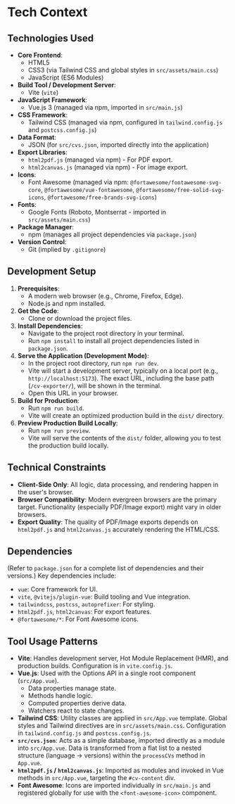 # Tech Context

## Technologies Used

- **Core Frontend**:
    - HTML5
    - CSS3 (via Tailwind CSS and global styles in `src/assets/main.css`)
    - JavaScript (ES6 Modules)
- **Build Tool / Development Server**:
    - Vite (`vite`)
- **JavaScript Framework**:
    - Vue.js 3 (managed via npm, imported in `src/main.js`)
- **CSS Framework**:
    - Tailwind CSS (managed via npm, configured in `tailwind.config.js` and `postcss.config.js`)
- **Data Format**:
    - JSON (for `src/cvs.json`, imported directly into the application)
- **Export Libraries**:
    - `html2pdf.js` (managed via npm) - For PDF export.
    - `html2canvas.js` (managed via npm) - For image export.
- **Icons**:
    - Font Awesome (managed via npm: `@fortawesome/fontawesome-svg-core`, `@fortawesome/vue-fontawesome`, `@fortawesome/free-solid-svg-icons`, `@fortawesome/free-brands-svg-icons`)
- **Fonts**:
    - Google Fonts (Roboto, Montserrat - imported in `src/assets/main.css`)
- **Package Manager**:
    - npm (manages all project dependencies via `package.json`)
- **Version Control**:
    - Git (implied by `.gitignore`)

## Development Setup

1.  **Prerequisites**:
    *   A modern web browser (e.g., Chrome, Firefox, Edge).
    *   Node.js and npm installed.
2.  **Get the Code**:
    *   Clone or download the project files.
3.  **Install Dependencies**:
    *   Navigate to the project root directory in your terminal.
    *   Run `npm install` to install all project dependencies listed in `package.json`.
4.  **Serve the Application (Development Mode)**:
    *   In the project root directory, run `npm run dev`.
    *   Vite will start a development server, typically on a local port (e.g., `http://localhost:5173`). The exact URL, including the base path (`/cv-exporter/`), will be shown in the terminal.
    *   Open this URL in your browser.
5.  **Build for Production**:
    *   Run `npm run build`.
    *   Vite will create an optimized production build in the `dist/` directory.
6.  **Preview Production Build Locally**:
    *   Run `npm run preview`.
    *   Vite will serve the contents of the `dist/` folder, allowing you to test the production build locally.

## Technical Constraints

- **Client-Side Only**: All logic, data processing, and rendering happen in the user's browser.
- **Browser Compatibility**: Modern evergreen browsers are the primary target. Functionality (especially PDF/Image export) might vary in older browsers.
- **Export Quality**: The quality of PDF/Image exports depends on `html2pdf.js` and `html2canvas.js` accurately rendering the HTML/CSS.

## Dependencies

(Refer to `package.json` for a complete list of dependencies and their versions.)
Key dependencies include:
- `vue`: Core framework for UI.
- `vite`, `@vitejs/plugin-vue`: Build tooling and Vue integration.
- `tailwindcss`, `postcss`, `autoprefixer`: For styling.
- `html2pdf.js`, `html2canvas`: For export features.
- `@fortawesome/*`: For Font Awesome icons.

## Tool Usage Patterns

- **Vite**: Handles development server, Hot Module Replacement (HMR), and production builds. Configuration is in `vite.config.js`.
- **Vue.js**: Used with the Options API in a single root component (`src/App.vue`).
    - Data properties manage state.
    - Methods handle logic.
    - Computed properties derive data.
    - Watchers react to state changes.
- **Tailwind CSS**: Utility classes are applied in `src/App.vue` template. Global styles and Tailwind directives are in `src/assets/main.css`. Configuration in `tailwind.config.js` and `postcss.config.js`.
- **`src/cvs.json`**: Acts as a simple database, imported directly as a module into `src/App.vue`. Data is transformed from a flat list to a nested structure (language -> versions) within the `processCVs` method in `App.vue`.
- **`html2pdf.js` / `html2canvas.js`**: Imported as modules and invoked in Vue methods in `src/App.vue`, targeting the `#cv-content` div.
- **Font Awesome**: Icons are imported individually in `src/main.js` and registered globally for use with the `<font-awesome-icon>` component.
